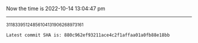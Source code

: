 Now the time is 2022-10-14 13:04:47 pm

---

<small>31183395124856104131906268973161</small>

```txt
Latest commit SHA is: 880c962ef93211ace4c2f1affaa01a0fb88e18bb
```
